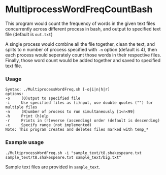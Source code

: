 # MultiprocessWordFreqCountBash
This program would count the frequency of words in the given text files concurrently across different process in bash, and output to specified text file (default is `out.txt`) 

A single process would combine all the file together, clean the text, and splits to n number of process specified with `-n` option (default is 4), then each process would seperately count those words in their respective files. Finally, those word count would be added together and saved to specified text file.

### Usage

    Syntax: ./MultiprocessWordFreq.sh [-o|i|n|h|r]
    options:
    -o     (O)utput to specified file
    -i     Use specified files as (i)nput, use double quotes ("") for multiple files
    -n     (N)umber of process to run simultaneously [1<n<99]
    -h     Print (h)elp
    -r     Prints in (r)everse (ascending) order (default is descending)
    -c     Specify range (not implemented)
    Note: This program creates and deletes files marked with temp_*

### Example usage

`./MultiprocessWordFreq.sh -i "sample_text/t8.shakespeare.txt sample_text/t8.shakespeare.txt sample_text/big.txt"`

Sample text files are provided in `sample_text`.
